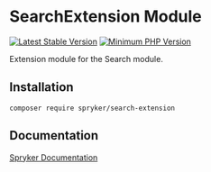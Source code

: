 # SearchExtension Module
[![Latest Stable Version](https://poser.pugx.org/spryker/search-extension/v/stable.svg)](https://packagist.org/packages/spryker/search-extension)
[![Minimum PHP Version](https://img.shields.io/badge/php-%3E%3D%208.0-8892BF.svg)](https://php.net/)

Extension module for the Search module.

## Installation

```
composer require spryker/search-extension
```

## Documentation

[Spryker Documentation](https://docs.spryker.com)
